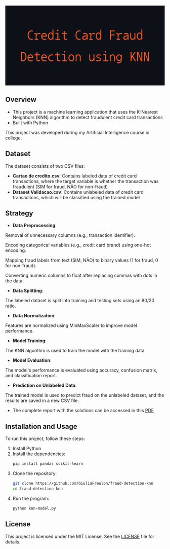 <p align="center">
  <img src="img/Credit_Card_Fraud_Detection_using_KNN.png" alt="Credit Card Fraud Detection using KNN Banner" />
</p>

## Overview
- This project is a machine learning application that uses the K-Nearest Neighbors (KNN) algorithm to detect fraudulent credit card transactions
- Built with Python

<p>This project was developed during my Artificial Intelligence course in college.

## Dataset
The dataset consists of two CSV files:
- **Cartao de credito.csv**: Contains labeled data of credit card transactions, where the target variable is whether the transaction was fraudulent (SIM for fraud, NÃO for non-fraud)
- **Dataset Validacao.csv**: Contains unlabeled data of credit card transactions, which will be classified using the trained model

## Strategy
- **Data Preprocessing**:
<p>Removal of unnecessary columns (e.g., transaction identifier).
<p>Encoding categorical variables (e.g., credit card brand) using one-hot encoding.
<p>Mapping fraud labels from text (SIM, NÃO) to binary values (1 for fraud, 0 for non-fraud).
<p>Converting numeric columns to float after replacing commas with dots in the data.
  
- **Data Splitting**:
<p>The labeled dataset is split into training and testing sets using an 80/20 ratio.
  
- **Data Normalization**:
<p>Features are normalized using MinMaxScaler to improve model performance.
  
- **Model Training**:
<p>The KNN algorithm is used to train the model with the training data.
  
- **Model Evaluation**:
<p>The model's performance is evaluated using accuracy, confusion matrix, and classification report.

- **Prediction on Unlabeled Data**:
<p>The trained model is used to predict fraud on the unlabeled dataset, and the results are saved in a new CSV file.

- The complete report with the solutions can be accessed in this [PDF](pdf/Relatorio.pdf)

## Installation and Usage
To run this project, follow these steps:
1. Install Python
2. Install the dependencies:
   ```bash
   pip install pandas scikit-learn
4. Clone the repository:
   ```bash
   git clone https://github.com/GiuliaFreulon/fraud-detection-knn
   cd fraud-detection-knn
5. Run the program:
   ```bash
   python knn-model.py

## License
This project is licensed under the MIT License. See the [LICENSE](LICENSE) file for details.
